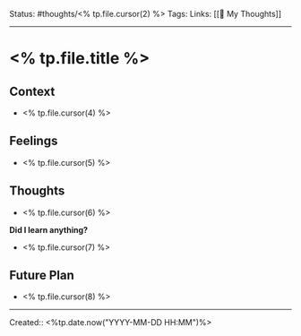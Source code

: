 Status: #thoughts/<% tp.file.cursor(2) %>
Tags: 
Links: [[💭 My Thoughts]]
___
# <% tp.file.title %>
## Context
- <% tp.file.cursor(4) %>
## Feelings
 - <% tp.file.cursor(5) %>
## Thoughts
- <% tp.file.cursor(6) %>

**Did I learn anything?**
- <% tp.file.cursor(7) %>
## Future Plan
- <% tp.file.cursor(8) %>
___
Created::  <%tp.date.now("YYYY-MM-DD HH:MM")%>
